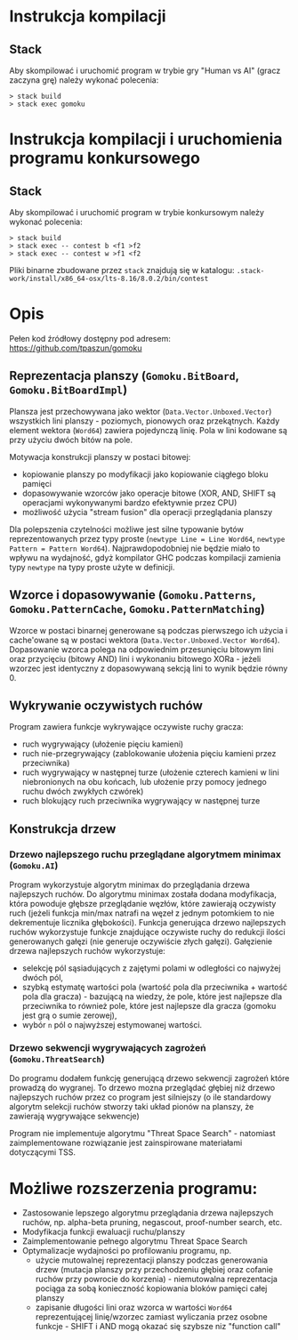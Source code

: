 # Instrukcja kompilacji

## Stack

Aby skompilować i uruchomić program w trybie gry "Human vs AI" (gracz zaczyna grę) należy wykonać polecenia:

```
> stack build
> stack exec gomoku
```

# Instrukcja kompilacji i uruchomienia programu konkursowego

## Stack

Aby skompilować i uruchomić program w trybie konkursowym należy wykonać polecenia:


```
> stack build
> stack exec -- contest b <f1 >f2
> stack exec -- contest w >f1 <f2
```

Pliki binarne zbudowane przez `stack` znajdują się w katalogu: `.stack-work/install/x86_64-osx/lts-8.16/8.0.2/bin/contest`

# Opis

Pełen kod źródłowy dostępny pod adresem: https://github.com/tpaszun/gomoku

## Reprezentacja planszy (`Gomoku.BitBoard`, `Gomoku.BitBoardImpl`)

Plansza jest przechowywana jako wektor (`Data.Vector.Unboxed.Vector`) wszystkich lini planszy - poziomych, pionowych oraz przekątnych. Każdy element wektora (`Word64`) zawiera pojedynczą linię. Pola w lini kodowane są przy użyciu dwóch bitów na pole.

Motywacja konstrukcji planszy w postaci bitowej:
  - kopiowanie planszy po modyfikacji jako kopiowanie ciągłego bloku pamięci
  - dopasowywanie wzorców jako operacje bitowe (XOR, AND, SHIFT są operacjami wykonywanymi bardzo efektywnie przez CPU)
  - możliwość użycia "stream fusion" dla operacji przeglądania planszy

Dla polepszenia czytelności możliwe jest silne typowanie bytów reprezentowanych przez typy proste (`newtype Line = Line Word64`, `newtype Pattern = Pattern Word64`). Najprawdopodobniej nie będzie miało to wpływu na wydajność, gdyż kompilator GHC podczas kompilacji zamienia typy `newtype` na typy proste użyte w definicji.

## Wzorce i dopasowywanie (`Gomoku.Patterns`, `Gomoku.PatternCache`, `Gomoku.PatternMatching`)

Wzorce w postaci binarnej generowane są podczas pierwszego ich użycia i cache'owane są w postaci wektora (`Data.Vector.Unboxed.Vector Word64`). Dopasowanie wzorca polega na odpowiednim przesunięciu bitowym lini oraz przycięciu (bitowy AND) lini i wykonaniu bitowego XORa - jeżeli wzorzec jest identyczny z dopasowywaną sekcją lini to wynik będzie równy 0.

## Wykrywanie oczywistych ruchów

Program zawiera funkcje wykrywające oczywiste ruchy gracza:
  - ruch wygrywający (ułożenie pięciu kamieni)
  - ruch nie-przegrywający (zablokowanie ułożenia pięciu kamieni przez przeciwnika)
  - ruch wygrywający w następnej turze (ułożenie czterech kamieni w lini niebronionych na obu końcach, lub ułożenie przy pomocy jednego ruchu dwóch zwykłych czwórek)
  - ruch blokujący ruch przeciwnika wygrywający w następnej turze

## Konstrukcja drzew

### Drzewo najlepszego ruchu przeglądane algorytmem minimax (`Gomoku.AI`)

Program wykorzystuje algorytm minimax do przeglądania drzewa najlepszych ruchów. Do algorytmu minimax została dodana modyfikacja, która powoduje głębsze przeglądanie węzłów, które zawierają oczywisty ruch (jeżeli funkcja min/max natrafi na węzeł z jednym potomkiem to nie dekrementuje licznika głębokości). Funkcja generująca drzewo najlepszych ruchów wykorzystuje funkcje znajdujące oczywiste ruchy do redukcji ilości generowanych gałęzi (nie generuje oczywiście złych gałęzi). Gałęzienie drzewa najlepszych ruchów wykorzystuje:
  - selekcję pól sąsiadujących z zajętymi polami w odległości co najwyżej dwóch pól,
  - szybką estymatę wartości pola (wartość pola dla przeciwnika + wartość pola dla gracza) - bazującą na wiedzy, że pole, które jest najlepsze dla przeciwnika to również pole, które jest najlepsze dla gracza (gomoku jest grą o sumie zerowej),
  - wybór `n` pól o najwyższej estymowanej wartości.

### Drzewo sekwencji wygrywających zagrożeń (`Gomoku.ThreatSearch`)

Do programu dodałem funkcję generującą drzewo sekwencji zagrożeń które prowadzą do wygranej. To drzewo mozna przeglądać głębiej niż drzewo najlepszych ruchów przez co program jest silniejszy (o ile standardowy algorytm selekcji ruchów stworzy taki układ pionów na planszy, że zawierają wygrywające sekwencje)

Program nie implementuje algorytmu "Threat Space Search" - natomiast zaimplementowane rozwiązanie jest zainspirowane materiałami dotyczącymi TSS.

# Możliwe rozszerzenia programu:

- Zastosowanie lepszego algorytmu przeglądania drzewa najlepszych ruchów, np. alpha-beta pruning, negascout, proof-number search, etc.
- Modyfikacja funkcji ewaluacji ruchu/planszy
- Zaimplementowanie pełnego algorytmu Threat Space Search
- Optymalizacje wydajności po profilowaniu programu, np.
    - użycie mutowalnej reprezentacji planszy podczas generowania drzew (mutacja planszy przy przechodzeniu głębiej oraz cofanie ruchów przy powrocie do korzenia) - niemutowalna reprezentacja pociąga za sobą konieczność kopiowania bloków pamięci całej planszy
    - zapisanie długości lini oraz wzorca w wartości `Word64` reprezentującej linię/wzorzec zamiast wyliczania przez osobne funkcje - SHIFT i AND mogą okazać się szybsze niz "function call"
